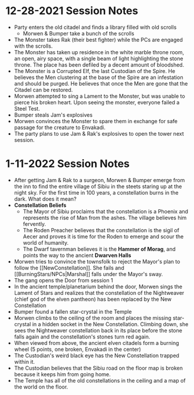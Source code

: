 # 12-28-2021 Session Notes
- Party enters the old citadel and finds a library filled with old scrolls
	- Morwen & Bumper take a bunch of the scrolls
- The Monster takes Rak (their best fighter) while the PCs are engaged with the scrolls.
- The Monster has taken up residence in the white marble throne room, an open, airy space, with a single beam of light highlighting the stone throne.  The place has been defiled by a decent amount of bloodshed.
- The Monster is a Corrupted Elf, the last Custodian of the Spire.  He believes the Men clustering at the base of the Spire are an infestation and should be purged.  He believes that once the Men are gone that the Citadel can be restored.
- Morwen attempted to sing a Lament to the Monster, but was unable to pierce his broken heart.  Upon seeing the monster, everyone failed a Steel Test.
- Bumper steals Jam's explosives
- Morwen convinces the Monster to spare them in exchange for safe passage for the creature to Envakadi.
- The party plans to use Jam & Rak's explosives to open the tower next session.
# 1-11-2022 Session Notes
- After getting Jam & Rak to a surgeon, Morwen & Bumper emerge from the inn to find the entire village of Sibiu in the steets staring up at the night sky.  For the first time in 100 years, a constellation burns in the dark.  What does it mean?
- **Constellation Beliefs**
	- The Mayor of Sibiu proclaims that the constellation is a Phoenix and represents the rise of Man from the ashes.  The village believes him fervently.
	- The Roden Preacher believes that the constellation is the sigil of Aecer and proves it is time for the Roden to emerge and scour the world of humanity.
	- The Dwarf tavernman believes it is the **Hammer of Morag**, and points the way to the ancient **Dwarven Halls**
- Morwen tries to convince the townsfolk to reject the Mayor's plan to follow the [[NewConstellation]].  She fails and [[BurningStars/NPCs|Marshal]] falls under the Mayor's sway.
- The gang opens the Door from session 1
- In the ancient temple/planetarium behind the door, Morwen sings the Lament of Stars and realizes that the constellation of the Nightweaver (chief god of the elven pantheon) has been replaced by the New Constellation
- Bumper found a fallen star-crystal in the Temple
- Morwen climbs to the ceiling of the room and places the missing star-crystal in a hidden socket in the New Constellation.  Climbing down, she sees the Nightweaver constellation back in its place before the stone falls again and the constellation's stones turn red again.
- When viewed from above, the ancient elven citadels form a burning wheel (5 points, one broken, Envakadi in the center)
- The Custodian's weird black eye has the New Constellation trapped within it.
- The Custodian believes that the Sibiu road on the floor map is broken because it keeps him from going home.
- The Temple has all of the old constellations in the ceiling and a map of the world on the floor.
